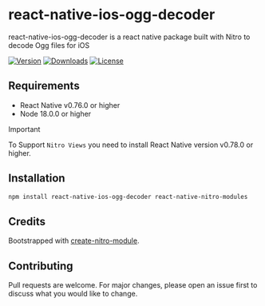 # react-native-ios-ogg-decoder

react-native-ios-ogg-decoder is a react native package built with Nitro to decode Ogg files for iOS

[![Version](https://img.shields.io/npm/v/react-native-ios-ogg-decoder.svg)](https://www.npmjs.com/package/react-native-ios-ogg-decoder)
[![Downloads](https://img.shields.io/npm/dm/react-native-ios-ogg-decoder.svg)](https://www.npmjs.com/package/react-native-ios-ogg-decoder)
[![License](https://img.shields.io/npm/l/react-native-ios-ogg-decoder.svg)](https://github.com/patrickkabwe/react-native-ios-ogg-decoder/LICENSE)

## Requirements

- React Native v0.76.0 or higher
- Node 18.0.0 or higher

> [!IMPORTANT]  
> To Support `Nitro Views` you need to install React Native version v0.78.0 or higher.

## Installation

```bash
npm install react-native-ios-ogg-decoder react-native-nitro-modules
```

## Credits

Bootstrapped with [create-nitro-module](https://github.com/patrickkabwe/create-nitro-module).

## Contributing

Pull requests are welcome. For major changes, please open an issue first to discuss what you would like to change.
